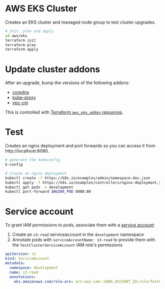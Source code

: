 # AWS EKS Cluster
Creates an EKS cluster and managed node group to test cluster upgrades.

```sh
# Init, plan and apply
cd aws/eks
terraform init
terraform plan
terraform apply
```

# Update cluster addons
After an upgrade, bump the versions of the following addons:

* [coredns](https://docs.aws.amazon.com/eks/latest/userguide/managing-coredns.html)
* [kube-proxy](https://docs.aws.amazon.com/eks/latest/userguide/managing-kube-proxy.html)
* [vpc-cni](https://docs.aws.amazon.com/eks/latest/userguide/managing-vpc-cni.html)

This is controlled with [Terraform `aws_eks_addon` resources](https://github.com/patheard/aws-eks-cluster/blob/99797b1766008755067692bd1e5e02639b509435/aws/eks/eks.tf#L64-L83).

# Test
Creates an nginx deployment and port forwards so you can access it from http://localhost:8080.

```sh
# generate the kubeconfig
k-config

# Create an nginx deployment
kubectl create -f https://k8s.io/examples/admin/namespace-dev.json
kubectl apply -f https://k8s.io/examples/controllers/nginx-deployment.yaml -n development
kubectl get pods -n development
kubectl port-forward $NGINX_POD 8080:80
```

# Service account
To grant IAM permissions to pods, associate them with a [service account](https://docs.aws.amazon.com/eks/latest/userguide/specify-service-account-role.html):

1. Create an `s3-read` serviceaccount in the `development` namespace
2. Annotate pods with `serviceAccountName: s3-read` to provide them with the `TestClusterServiceAccount` IAM role's permissions

```yaml
apiVersion: v1
kind: ServiceAccount
metadata:
  namespace: development
  name: s3-read
  annotations:
    eks.amazonaws.com/role-arn: arn:aws:iam::$AWS_ACCOUNT_ID:role/TestClusterServiceAccount
```